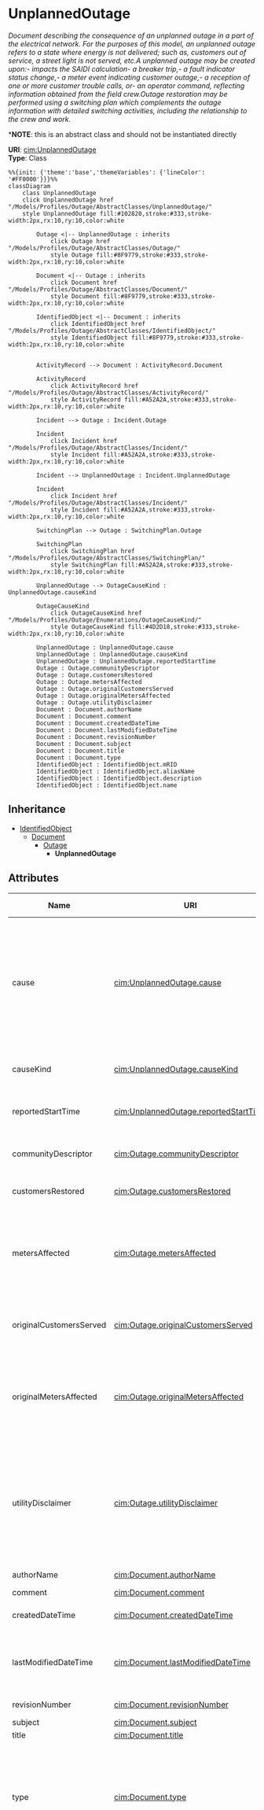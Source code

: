 # UnplannedOutage

_Document describing the consequence of an unplanned outage in a part of the electrical network. For the purposes of this model, an unplanned outage refers to a state where energy is not delivered; such as, customers out of service, a street light is not served, etc.A unplanned outage may be created upon:- impacts the SAIDI calculation- a breaker trip,- a fault indicator status change,- a meter event indicating customer outage,- a reception of one or more customer trouble calls, or- an operator command, reflecting information obtained from the field crew.Outage restoration may be performed using a switching plan which complements the outage information with detailed switching activities, including the relationship to the crew and work._

*__NOTE__: this is an abstract class and should not be instantiated directly

**URI**: [cim:UnplannedOutage](http://iec.ch/TC57/CIM100#UnplannedOutage)<br />
**Type**: Class

```mermaid
%%{init: {'theme':'base','themeVariables': {'lineColor': '#FF0000'}}}%%
classDiagram
    class UnplannedOutage
    click UnplannedOutage href "/Models/Profiles/Outage/AbstractClasses/UnplannedOutage/"
    style UnplannedOutage fill:#102820,stroke:#333,stroke-width:2px,rx:10,ry:10,color:white
     
        Outage <|-- UnplannedOutage : inherits
            click Outage href "/Models/Profiles/Outage/AbstractClasses/Outage/"
            style Outage fill:#8F9779,stroke:#333,stroke-width:2px,rx:10,ry:10,color:white
     
        Document <|-- Outage : inherits
            click Document href "/Models/Profiles/Outage/AbstractClasses/Document/"
            style Document fill:#8F9779,stroke:#333,stroke-width:2px,rx:10,ry:10,color:white
     
        IdentifiedObject <|-- Document : inherits
            click IdentifiedObject href "/Models/Profiles/Outage/AbstractClasses/IdentifiedObject/"
            style IdentifiedObject fill:#8F9779,stroke:#333,stroke-width:2px,rx:10,ry:10,color:white


        ActivityRecord --> Document : ActivityRecord.Document

        ActivityRecord
            click ActivityRecord href "/Models/Profiles/Outage/AbstractClasses/ActivityRecord/"
            style ActivityRecord fill:#A52A2A,stroke:#333,stroke-width:2px,rx:10,ry:10,color:white

        Incident --> Outage : Incident.Outage

        Incident
            click Incident href "/Models/Profiles/Outage/AbstractClasses/Incident/"
            style Incident fill:#A52A2A,stroke:#333,stroke-width:2px,rx:10,ry:10,color:white

        Incident --> UnplannedOutage : Incident.UnplannedOutage

        Incident
            click Incident href "/Models/Profiles/Outage/AbstractClasses/Incident/"
            style Incident fill:#A52A2A,stroke:#333,stroke-width:2px,rx:10,ry:10,color:white

        SwitchingPlan --> Outage : SwitchingPlan.Outage

        SwitchingPlan
            click SwitchingPlan href "/Models/Profiles/Outage/AbstractClasses/SwitchingPlan/"
            style SwitchingPlan fill:#A52A2A,stroke:#333,stroke-width:2px,rx:10,ry:10,color:white

        UnplannedOutage --> OutageCauseKind : UnplannedOutage.causeKind

        OutageCauseKind
            click OutageCauseKind href "/Models/Profiles/Outage/Enumerations/OutageCauseKind/"
            style OutageCauseKind fill:#4D2D18,stroke:#333,stroke-width:2px,rx:10,ry:10,color:white

        UnplannedOutage : UnplannedOutage.cause
        UnplannedOutage : UnplannedOutage.causeKind
        UnplannedOutage : UnplannedOutage.reportedStartTime
        Outage : Outage.communityDescriptor
        Outage : Outage.customersRestored
        Outage : Outage.metersAffected
        Outage : Outage.originalCustomersServed
        Outage : Outage.originalMetersAffected
        Outage : Outage.utilityDisclaimer
        Document : Document.authorName
        Document : Document.comment
        Document : Document.createdDateTime
        Document : Document.lastModifiedDateTime
        Document : Document.revisionNumber
        Document : Document.subject
        Document : Document.title
        Document : Document.type
        IdentifiedObject : IdentifiedObject.mRID
        IdentifiedObject : IdentifiedObject.aliasName
        IdentifiedObject : IdentifiedObject.description
        IdentifiedObject : IdentifiedObject.name
```

## Inheritance
* [IdentifiedObject](/Models/Profiles/Outage/AbstractClasses/IdentifiedObject/)
    * [Document](/Models/Profiles/Outage/AbstractClasses/Document/)
        * [Outage](/Models/Profiles/Outage/AbstractClasses/Outage/)
            * **UnplannedOutage**

## Attributes
| Name | URI | Cardinality and Range | Description | Inheritance |
| ---  | --- | --- | --- | --- |
| cause | [cim:UnplannedOutage.cause](http://iec.ch/TC57/CIM100#UnplannedOutage.cause) | 0..1 string | The cause of this outage.  This is the cause that is used to present to external entities.  That is, the cause is weather, equipment failure, etc.Note: At present, this is a free string text; it could be replaced with an enumeration in the future. | direct |
| causeKind | [cim:UnplannedOutage.causeKind](http://iec.ch/TC57/CIM100#UnplannedOutage.causeKind) | 0..1 OutageCauseKind | The possible cause that could be associated with this unplanned outage. | direct |
| reportedStartTime | [cim:UnplannedOutage.reportedStartTime](http://iec.ch/TC57/CIM100#UnplannedOutage.reportedStartTime) | 0..1 datetime | The earliest start time of the Outage - as reported by some system or individual | direct |
| communityDescriptor | [cim:Outage.communityDescriptor](http://iec.ch/TC57/CIM100#Outage.communityDescriptor) | 0..1 string | a name to denote the community - this could be a name or a code of some kind. | Outage |
| customersRestored | [cim:Outage.customersRestored](http://iec.ch/TC57/CIM100#Outage.customersRestored) | 0..1 integer | number of customers that have been restored in the area. | Outage |
| metersAffected | [cim:Outage.metersAffected](http://iec.ch/TC57/CIM100#Outage.metersAffected) | 0..1 integer | The updated number of meters affected by the outage as reported by the OMS within the utility.  It is assumed this number will be updated repeatedly until the full outage is resolved. | Outage |
| originalCustomersServed | [cim:Outage.originalCustomersServed](http://iec.ch/TC57/CIM100#Outage.originalCustomersServed) | 0..1 integer | the total number of customers that are served in the area (both outaged and not outaged). | Outage |
| originalMetersAffected | [cim:Outage.originalMetersAffected](http://iec.ch/TC57/CIM100#Outage.originalMetersAffected) | 0..1 integer | The original number of meters that were affected as reported by the OMS within the utility. That is, this is the total number of meters that were out at the beginning of the outage. | Outage |
| utilityDisclaimer | [cim:Outage.utilityDisclaimer](http://iec.ch/TC57/CIM100#Outage.utilityDisclaimer) | 0..1 string | This contains an disclaimers the utility would like to place on the data provided to any stakeholder.  This may be different for different stakeholders.  This should possibly be an attribute under the Organization class but it is placed here for now. | Outage |
| authorName | [cim:Document.authorName](http://iec.ch/TC57/CIM100#Document.authorName) | 0..1 string | Name of the author of this document. | Document |
| comment | [cim:Document.comment](http://iec.ch/TC57/CIM100#Document.comment) | 0..1 string | Free text comment. | Document |
| createdDateTime | [cim:Document.createdDateTime](http://iec.ch/TC57/CIM100#Document.createdDateTime) | 0..1 datetime | Date and time that this document was created. | Document |
| lastModifiedDateTime | [cim:Document.lastModifiedDateTime](http://iec.ch/TC57/CIM100#Document.lastModifiedDateTime) | 0..1 datetime | Date and time this document was last modified. Documents may potentially be modified many times during their lifetime. | Document |
| revisionNumber | [cim:Document.revisionNumber](http://iec.ch/TC57/CIM100#Document.revisionNumber) | 0..1 string | Revision number for this document. | Document |
| subject | [cim:Document.subject](http://iec.ch/TC57/CIM100#Document.subject) | 0..1 string | Document subject. | Document |
| title | [cim:Document.title](http://iec.ch/TC57/CIM100#Document.title) | 0..1 string | Document title. | Document |
| type | [cim:Document.type](http://iec.ch/TC57/CIM100#Document.type) | 0..1 string | Utility-specific classification of this document, according to its corporate standards, practices, and existing IT systems (e.g., for management of assets, maintenance, work, outage, customers, etc.). | Document |
| mRID | [cim:IdentifiedObject.mRID](http://iec.ch/TC57/CIM100#IdentifiedObject.mRID) | 0..1 string | Master resource identifier issued by a model authority. The mRID is unique within an exchange context. Global uniqueness is easily achieved by using a UUID, as specified in RFC 4122, for the mRID. The use of UUID is strongly recommended.For CIMXML data files in RDF syntax conforming to IEC 61970-552, the mRID is mapped to rdf:ID or rdf:about attributes that identify CIM object elements. | IdentifiedObject |
| aliasName | [cim:IdentifiedObject.aliasName](http://iec.ch/TC57/CIM100#IdentifiedObject.aliasName) | 0..1 string | The aliasName is free text human readable name of the object alternative to IdentifiedObject.name. It may be non unique and may not correlate to a naming hierarchy.The attribute aliasName is retained because of backwards compatibility between CIM relases. It is however recommended to replace aliasName with the Name class as aliasName is planned for retirement at a future time. | IdentifiedObject |
| description | [cim:IdentifiedObject.description](http://iec.ch/TC57/CIM100#IdentifiedObject.description) | 0..1 string | The description is a free human readable text describing or naming the object. It may be non unique and may not correlate to a naming hierarchy. | IdentifiedObject |
| name | [cim:IdentifiedObject.name](http://iec.ch/TC57/CIM100#IdentifiedObject.name) | 0..1 string | The name is any free human readable and possibly non unique text naming the object. | IdentifiedObject |

### Schema Source
* from schema: [http://iec.ch/TC57/2007/profile](http://iec.ch/TC57/2007/profile)
